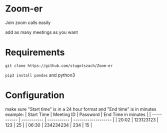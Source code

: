 # Zoom-er
Join zoom calls easily 

add as many meetings as you want

# Requirements 
```git clone https://github.com/stugotszach/Zoom-er```

```pip3 install pandas```
and python3

# Configuration
make sure "Start time" is in a 24 hour format and "End time" is in minutes 
example:
| Start Time  | Meeting ID  | Password    | End Time in minutes |
| ----------- | ----------- | ----------- | ------------------- |
| 20:02       | 123123123   | 123         | 25                  |
| 06:30       | 234234234   | 234         | 15                  |

